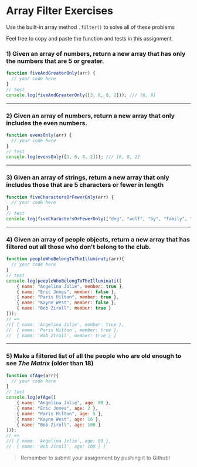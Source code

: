 # Array Filter Exercises

Use the built-in array method `.filter()` to solve all of these problems

Feel free to copy and paste the function and tests in this assignment.

### **1) Given an array of numbers, return a new array that has only the numbers that are 5 or greater.**

```jsx
function fiveAndGreaterOnly(arr) {
  // your code here
}
// test
console.log(fiveAndGreaterOnly([3, 6, 8, 2])); /// [6, 8]

```

---

### **2) Given an array of numbers, return a new array that only includes the even numbers.**

```jsx
function evensOnly(arr) {
  // your code here
}
// test
console.log(evensOnly([3, 6, 8, 2])); /// [6, 8, 2]

```

---

### **3) Given an array of strings, return a new array that only includes those that are 5 characters or fewer in length**

```jsx
function fiveCharactersOrFewerOnly(arr) {
  // your code here
}
// test
console.log(fiveCharactersOrFewerOnly(["dog", "wolf", "by", "family", "eaten", "camping"])); // ["by", "dog", "wolf", "eaten"]

```

---

### **4) Given an array of people objects, return a new array that has filtered out all those who don't belong to the club.**

```jsx
function peopleWhoBelongToTheIlluminati(arr){
  // your code here
}
// test
console.log(peopleWhoBelongToTheIlluminati([
    { name: "Angelina Jolie", member: true },
    { name: "Eric Jones", member: false },
    { name: "Paris Hilton", member: true },
    { name: "Kayne West", member: false },
    { name: "Bob Ziroll", member: true }
]));
// =>
//[ { name: 'Angelina Jolie', member: true },
//  { name: 'Paris Hilton', member: true },
//  { name: 'Bob Ziroll', member: true } ]

```

---

### **5) Make a filtered list of all the people who are old enough to see *The Matrix* (older than 18)**

```jsx
function ofAge(arr){
  // your code here
}
// test
console.log(ofAge([
    { name: "Angelina Jolie", age: 80 },
    { name: "Eric Jones", age: 2 },
    { name: "Paris Hilton", age: 5 },
    { name: "Kayne West", age: 16 },
    { name: "Bob Ziroll", age: 100 }
]));
// =>
//[ { name: 'Angelina Jolie', age: 80 },
//  { name: 'Bob Ziroll', age: 100 } ]
```


> Remember to submit your assignment by pushing it to Github!